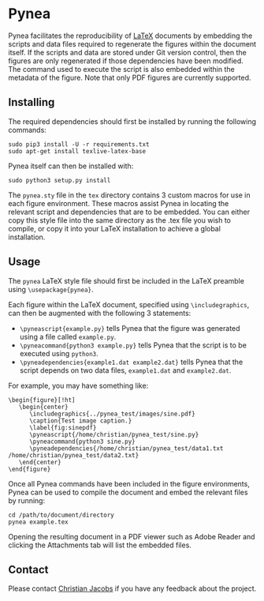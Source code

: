 # Pynea

Pynea facilitates the reproducibility of [LaTeX](https://www.latex-project.org/) documents by embedding the scripts and data files required to regenerate the figures within the document itself. If the scripts and data are stored under Git version control, then the figures are only regenerated if those dependencies have been modified. The command used to execute the script is also embedded within the metadata of the figure. Note that only PDF figures are currently supported.

## Installing

The required dependencies should first be installed by running the following commands:

```
sudo pip3 install -U -r requirements.txt
sudo apt-get install texlive-latex-base
```

Pynea itself can then be installed with:

```
sudo python3 setup.py install
```

The `pynea.sty` file in the `tex` directory contains 3 custom macros for use in each figure environment. These macros assist Pynea in locating the relevant script and dependencies that are to be embedded. You can either copy this style file into the same directory as the .tex file you wish to compile, or copy it into your LaTeX installation to achieve a global installation.

## Usage

The `pynea` LaTeX style file should first be included in the LaTeX preamble using `\usepackage{pynea}`.

Each figure within the LaTeX document, specified using `\includegraphics`, can then be augmented with the following 3 statements:

* `\pyneascript{example.py}` tells Pynea that the figure was generated using a file called `example.py`.
* `\pyneacommand{python3 example.py}` tells Pynea that the script is to be executed using `python3`.
* `\pyneadependencies{example1.dat example2.dat}` tells Pynea that the script depends on two data files, `example1.dat` and `example2.dat`.

For example, you may have something like:

```
\begin{figure}[!ht]
   \begin{center}
      \includegraphics{../pynea_test/images/sine.pdf}
      \caption{Test image caption.}
      \label{fig:sinepdf}
      \pyneascript{/home/christian/pynea_test/sine.py}
      \pyneacommand{python3 sine.py}
      \pyneadependencies{/home/christian/pynea_test/data1.txt /home/christian/pynea_test/data2.txt}
   \end{center}
\end{figure}
```

Once all Pynea commands have been included in the figure environments, Pynea can be used to compile the document and embed the relevant files by running:

```
cd /path/to/document/directory
pynea example.tex
```

Opening the resulting document in a PDF viewer such as Adobe Reader and clicking the Attachments tab will list the embedded files.

## Contact

Please contact [Christian Jacobs](http://christianjacobs.uk) if you have any feedback about the project.

